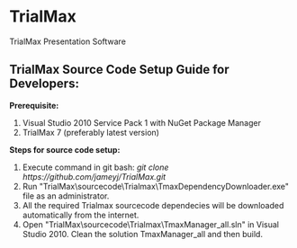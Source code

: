 # TrialMax
TrialMax Presentation Software

TrialMax Source Code Setup Guide for Developers:
--------------------------------------------------------------------------------------
<b>Prerequisite:</b> <br>
<ol>
<li>Visual Studio 2010 Service Pack 1 with NuGet Package Manager</li>
<li>TrialMax 7 (preferably latest version)</li>
</ol>

<b>Steps for source code setup:</b><br>
<ol>
<li>Execute command in git bash: <i>git clone https://github.com/jameyj/TrialMax.git</i></li>
<li>Run "TrialMax\sourcecode\Trialmax\TmaxDependencyDownloader.exe" file as an administrator.</li>
<li>All the required Trialmax sourcecode dependecies will be downloaded automatically from the internet.</li>
<li>Open "TrialMax\sourcecode\Trialmax\TmaxManager_all.sln" in Visual Studio 2010. Clean the solution TmaxManager_all and then build.</li>
</ol>
